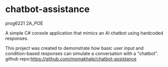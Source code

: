 # chatbot-assistance
prog6221 2A_POE


A simple C# console application that mimics an AI chatbot using hardcoded responses.

This project was created to demonstrate how basic user input and condition-based responses can simulate a conversation with a "chatbot".
github repo:https://github.com/momakhale/chatbot-assistance